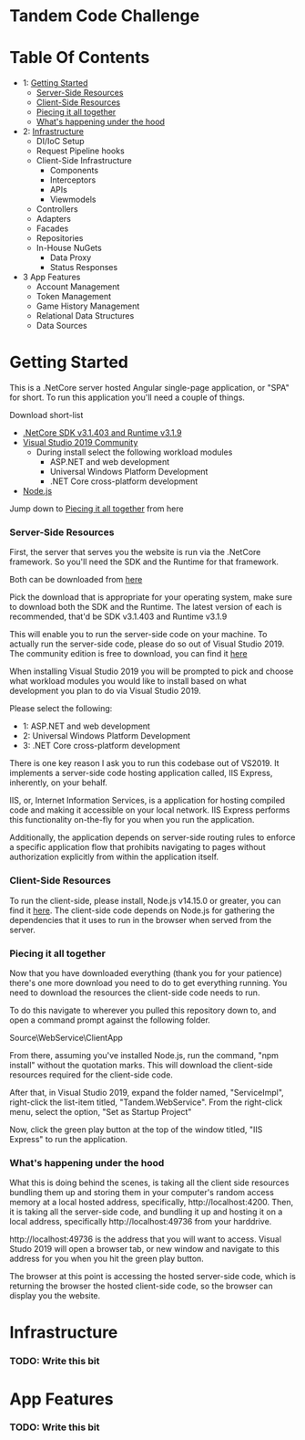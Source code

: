 ﻿# Tandem Code Challenge
 
 # Table Of Contents
 
 - 1: [Getting Started](#Getting-Started)
    - [Server-Side Resources](###-Server--Side-Resources)
    - [Client-Side Resources](###-Client--Side-Resources)
    - [Piecing it all together](###-Piecing-it-all-together)
    - [What's happening under the hood](###-What's-happening-under-the-hood)
  - 2: [Infrastructure](#Getting-Started)
    - DI/IoC Setup
    - Request Pipeline hooks
    - Client-Side Infrastructure
      - Components
      - Interceptors
      - APIs
      - Viewmodels
    - Controllers
    - Adapters
    - Facades
    - Repositories
    - In-House NuGets
      - Data Proxy
      - Status Responses
  - 3 App Features
    - Account Management
    - Token Management
    - Game History Management
    - Relational Data Structures
    - Data Sources
    
  
 # Getting Started
 This is a .NetCore server hosted Angular single-page application, or "SPA" for short. To run this application you'll need a couple of things.
 
 Download short-list
- [.NetCore SDK v3.1.403 and Runtime v3.1.9](https://dotnet.microsoft.com/download/dotnet-core/3.1)
- [Visual Studio 2019 Community](https://visualstudio.microsoft.com/downloads/)
  - During install select the following workload modules
    - ASP.NET and web development
    - Universal Windows Platform Development
    - .NET Core cross-platform development
- [Node.js](https://nodejs.org/en)

Jump down to [Piecing it all together](###-Piecing-it-all-together) from here

 ### Server-Side Resources
 First, the server that serves you the website is run via the .NetCore framework. So you'll need the SDK and the Runtime for that framework.
 
 Both can be downloaded from [here](https://dotnet.microsoft.com/download/dotnet-core/3.1)
 
 Pick the download that is appropriate for your operating system, make sure to download both the SDK and the Runtime.
 The latest version of each is recommended, that'd be SDK v3.1.403 and Runtime v3.1.9
 
 This will enable you to run the server-side code on your machine. To actually run the server-side code, please do so out of Visual Studio 2019. The community edition is free to download, you can find it [here](https://visualstudio.microsoft.com/downloads/)
 
 When installing Visual Studio 2019 you will be prompted to pick and choose what workload modules you would like to install based on what development you plan to do via Visual Studio 2019.
 
 Please select the following: 
 - 1: ASP.NET and web development
 - 2: Universal Windows Platform Development
 - 3: .NET Core cross-platform development
 
 There is one key reason I ask you to run this codebase out of VS2019. It implements a server-side code hosting application called, IIS Express, inherently, on your behalf.
 
 IIS, or, Internet Information Services, is a application for hosting compiled code and making it accessible on your local network. IIS Express performs this functionality on-the-fly for you when you run the application.
 
 Additionally, the application depends on server-side routing rules to enforce a specific application flow that prohibits navigating to pages without authorization explicitly from within the application itself.
 
 ### Client-Side Resources
 To run the client-side, please install, Node.js v14.15.0 or greater, you can find it [here](https://nodejs.org/en). The client-side code depends on Node.js for gathering the dependencies that it uses to run in the browser when served from the server.
 
 ### Piecing it all together
 Now that you have downloaded everything (thank you for your patience) there's one more download you need to do to get everything running. You need to download the resources the client-side code needs to run.
 
 To do this navigate to wherever you pulled this repository down to, and open a command prompt against the following folder.
 
 Source\WebService\ClientApp
 
 From there, assuming you've installed Node.js, run the command, "npm install" without the quotation marks. This will download the client-side resources required for the client-side code.
 
 After that, in Visual Studio 2019, expand the folder named, "ServiceImpl", right-click the list-item titled, "Tandem.WebService". From the right-click menu, select the option, "Set as Startup Project"
 
 Now, click the green play button at the top of the window titled, "IIS Express" to run the application.
 
  ### What's happening under the hood

 What this is doing behind the scenes, is taking all the client side resources bundling them up and storing them in your computer's random access memory at a local hosted address, specifically, http://localhost:4200. Then, it is taking all the server-side code, and bundling it up and hosting it on a local address, specifically http://localhost:49736 from your harddrive.
 
 http://localhost:49736 is the address that you will want to access. Visual Studo 2019 will open a browser tab, or new window and navigate to this address for you when you hit the green play button.
 
 The browser at this point is accessing the hosted server-side code, which is returning the browser the hosted client-side code, so the browser can display you the website.
 
# Infrastructure

### TODO: Write this bit

# App Features

### TODO: Write this bit
